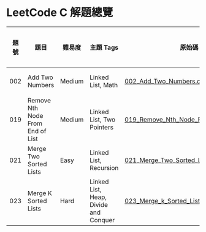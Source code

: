 # LeetCode C 解題總覽

| 題號 | 題目 | 難易度 | 主題 Tags | 原始碼 | 題目連結 |
|------|------|--------|-----------|--------|-----------|
| 002 | Add Two Numbers | Medium | Linked List, Math | [002_Add_Two_Numbers.c](../source/002_Add_Two_Numbers.c) | [🔗 題目](https://leetcode.com/problems/add-two-numbers/) |
| 019 | Remove Nth Node From End of List | Medium | Linked List, Two Pointers | [019_Remove_Nth_Node_From_End_of_List.c](../source/019_Remove_Nth_Node_From_End_of_List.c) | [🔗 題目](https://leetcode.com/problems/remove-nth-node-from-end-of-list/) |
| 021 | Merge Two Sorted Lists | Easy | Linked List, Recursion | [021_Merge_Two_Sorted_Lists.c](../source/021_Merge_Two_Sorted_Lists.c) | [🔗 題目](https://leetcode.com/problems/merge-two-sorted-lists/) |
| 023 | Merge K Sorted Lists | Hard | Linked List, Heap, Divide and Conquer | [023_Merge_k_Sorted_Lists.c](../source/023_Merge_k_Sorted_Lists.c) | [🔗 題目](https://leetcode.com/problems/merge-k-sorted-lists/) |
